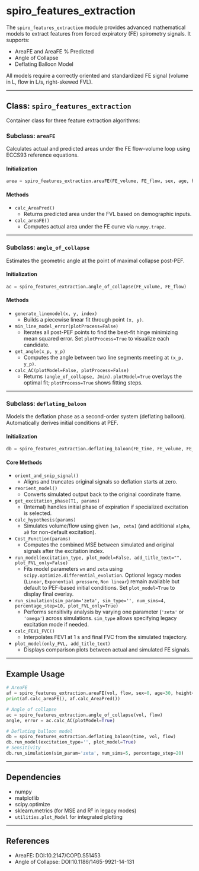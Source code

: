 # spiro_features_extraction

The `spiro_features_extraction` module provides advanced mathematical models to extract features from forced expiratory (FE) spirometry signals. It supports:

- AreaFE and AreaFE % Predicted
- Angle of Collapse
- Deflating Balloon Model

All models require a correctly oriented and standardized FE signal (volume in L, flow in L/s, right-skewed FVL).

---

## Class: `spiro_features_extraction`

Container class for three feature extraction algorithms:

### Subclass: `areaFE`
Calculates actual and predicted areas under the FE flow–volume loop using ECCS93 reference equations.

#### Initialization
```python
area = spiro_features_extraction.areaFE(FE_volume, FE_flow, sex, age, height)
```

#### Methods
- `calc_AreaPred()`
  - Returns predicted area under the FVL based on demographic inputs.
- `calc_areaFE()`
  - Computes actual area under the FE curve via `numpy.trapz`.

---

### Subclass: `angle_of_collapse`
Estimates the geometric angle at the point of maximal collapse post-PEF.

#### Initialization
```python
ac = spiro_features_extraction.angle_of_collapse(FE_volume, FE_flow)
```

#### Methods
- `generate_linemodel(x, y, index)`
  - Builds a piecewise linear fit through point `(x, y)`.
- `min_line_model_error(plotProcess=False)`
  - Iterates all post-PEF points to find the best-fit hinge minimizing mean squared error. Set `plotProcess=True` to visualize each candidate.
- `get_angle(x_p, y_p)`
  - Computes the angle between two line segments meeting at `(x_p, y_p)`.
- `calc_AC(plotModel=False, plotProcess=False)`
  - Returns `(angle_of_collapse, Jmin)`. `plotModel=True` overlays the optimal fit; `plotProcess=True` shows fitting steps.

---

### Subclass: `deflating_baloon`
Models the deflation phase as a second-order system (deflating balloon). Automatically derives initial conditions at PEF.

#### Initialization
```python
db = spiro_features_extraction.deflating_baloon(FE_time, FE_volume, FE_flow)
```

#### Core Methods
- `orient_and_snip_signal()`
  - Aligns and truncates original signals so deflation starts at zero.
- `reorient_model()`
  - Converts simulated output back to the original coordinate frame.
- `get_excitation_phase(T1, params)`
  - (Internal) handles initial phase of expiration if specialized excitation is selected.
- `calc_hypothesis(params)`
  - Simulates volume/flow using given `[wn, zeta]` (and additional `alpha`, `a0` for non-default excitation).
- `Cost_Function(params)`
  - Computes the combined MSE between simulated and original signals after the excitation index.
- `run_model(excitation_type, plot_model=False, add_title_text="", plot_FVL_only=False)`
  - Fits model parameters `wn` and `zeta` using `scipy.optimize.differential_evolution`. Optional legacy modes (`Linear`, `Exponential pressure`, `Non linear`) remain available but default to PEF-based initial conditions. Set `plot_model=True` to display final overlay.
- `run_simulation(sim_param='zeta', sim_type='', num_sims=4, percentage_step=10, plot_FVL_only=True)`
  - Performs sensitivity analysis by varying one parameter (`'zeta'` or `'omega'`) across simulations. `sim_type` allows specifying legacy excitation mode if needed.
- `calc_FEV1_FVC()`
  - Interpolates FEV1 at 1 s and final FVC from the simulated trajectory.
- `plot_model(only_FVL, add_title_text)`
  - Displays comparison plots between actual and simulated FE signals.

---

## Example Usage
```python
# AreaFE
af = spiro_features_extraction.areaFE(vol, flow, sex=0, age=30, height=165)
print(af.calc_areaFE(), af.calc_AreaPred())

# Angle of collapse
ac = spiro_features_extraction.angle_of_collapse(vol, flow)
angle, error = ac.calc_AC(plotModel=True)

# Deflating balloon model
db = spiro_features_extraction.deflating_baloon(time, vol, flow)
db.run_model(excitation_type='', plot_model=True)
# Sensitivity
db.run_simulation(sim_param='zeta', num_sims=5, percentage_step=20)
```

---

## Dependencies
- numpy
- matplotlib
- scipy.optimize
- sklearn.metrics (for MSE and R² in legacy modes)
- `utilities.plot_Model` for integrated plotting

---

## References
- AreaFE: DOI:10.2147/COPD.S51453
- Angle of Collapse: DOI:10.1186/1465-9921-14-131
